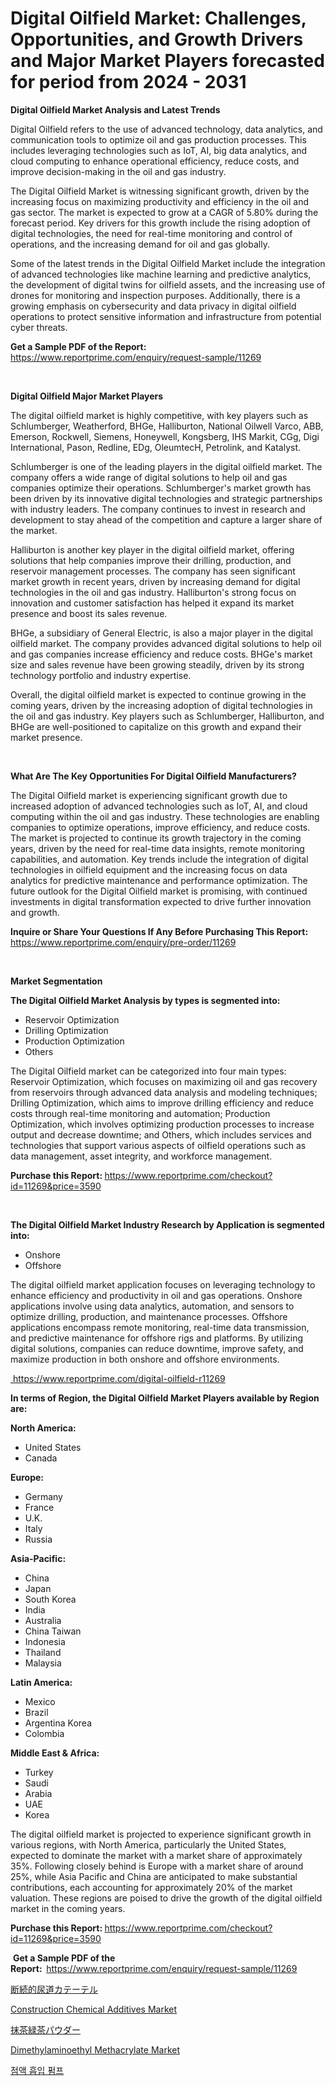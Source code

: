 <p><h1>Digital Oilfield Market: Challenges, Opportunities, and Growth Drivers and Major Market Players forecasted for period from 2024 - 2031</h1></p><p><strong>Digital Oilfield Market Analysis and Latest Trends</strong></p>
<p><p>Digital Oilfield refers to the use of advanced technology, data analytics, and communication tools to optimize oil and gas production processes. This includes leveraging technologies such as IoT, AI, big data analytics, and cloud computing to enhance operational efficiency, reduce costs, and improve decision-making in the oil and gas industry.</p><p>The Digital Oilfield Market is witnessing significant growth, driven by the increasing focus on maximizing productivity and efficiency in the oil and gas sector. The market is expected to grow at a CAGR of 5.80% during the forecast period. Key drivers for this growth include the rising adoption of digital technologies, the need for real-time monitoring and control of operations, and the increasing demand for oil and gas globally.</p><p>Some of the latest trends in the Digital Oilfield Market include the integration of advanced technologies like machine learning and predictive analytics, the development of digital twins for oilfield assets, and the increasing use of drones for monitoring and inspection purposes. Additionally, there is a growing emphasis on cybersecurity and data privacy in digital oilfield operations to protect sensitive information and infrastructure from potential cyber threats.</p></p>
<p><strong>Get a Sample PDF of the Report:&nbsp;</strong> <a href="https://www.reportprime.com/enquiry/request-sample/11269">https://www.reportprime.com/enquiry/request-sample/11269</a></p>
<p>&nbsp;</p>
<p><strong>Digital Oilfield Major Market Players</strong></p>
<p><p>The digital oilfield market is highly competitive, with key players such as Schlumberger, Weatherford, BHGe, Halliburton, National Oilwell Varco, ABB, Emerson, Rockwell, Siemens, Honeywell, Kongsberg, IHS Markit, CGg, Digi International, Pason, Redline, EDg, OleumtecH, Petrolink, and Katalyst.</p><p>Schlumberger is one of the leading players in the digital oilfield market. The company offers a wide range of digital solutions to help oil and gas companies optimize their operations. Schlumberger's market growth has been driven by its innovative digital technologies and strategic partnerships with industry leaders. The company continues to invest in research and development to stay ahead of the competition and capture a larger share of the market.</p><p>Halliburton is another key player in the digital oilfield market, offering solutions that help companies improve their drilling, production, and reservoir management processes. The company has seen significant market growth in recent years, driven by increasing demand for digital technologies in the oil and gas industry. Halliburton's strong focus on innovation and customer satisfaction has helped it expand its market presence and boost its sales revenue.</p><p>BHGe, a subsidiary of General Electric, is also a major player in the digital oilfield market. The company provides advanced digital solutions to help oil and gas companies increase efficiency and reduce costs. BHGe's market size and sales revenue have been growing steadily, driven by its strong technology portfolio and industry expertise.</p><p>Overall, the digital oilfield market is expected to continue growing in the coming years, driven by the increasing adoption of digital technologies in the oil and gas industry. Key players such as Schlumberger, Halliburton, and BHGe are well-positioned to capitalize on this growth and expand their market presence.</p></p>
<p>&nbsp;</p>
<p><strong>What Are The Key Opportunities For Digital Oilfield Manufacturers?</strong></p>
<p><p>The Digital Oilfield market is experiencing significant growth due to increased adoption of advanced technologies such as IoT, AI, and cloud computing within the oil and gas industry. These technologies are enabling companies to optimize operations, improve efficiency, and reduce costs. The market is projected to continue its growth trajectory in the coming years, driven by the need for real-time data insights, remote monitoring capabilities, and automation. Key trends include the integration of digital technologies in oilfield equipment and the increasing focus on data analytics for predictive maintenance and performance optimization. The future outlook for the Digital Oilfield market is promising, with continued investments in digital transformation expected to drive further innovation and growth.</p></p>
<p><strong>Inquire or Share Your Questions If Any Before Purchasing This Report:</strong> <a href="https://www.reportprime.com/enquiry/pre-order/11269">https://www.reportprime.com/enquiry/pre-order/11269</a></p>
<p>&nbsp;</p>
<p><strong>Market Segmentation</strong></p>
<p><strong>The Digital Oilfield Market Analysis by types is segmented into:</strong></p>
<p><ul><li>Reservoir Optimization</li><li>Drilling Optimization</li><li>Production Optimization</li><li>Others</li></ul></p>
<p><p>The Digital Oilfield market can be categorized into four main types: Reservoir Optimization, which focuses on maximizing oil and gas recovery from reservoirs through advanced data analysis and modeling techniques; Drilling Optimization, which aims to improve drilling efficiency and reduce costs through real-time monitoring and automation; Production Optimization, which involves optimizing production processes to increase output and decrease downtime; and Others, which includes services and technologies that support various aspects of oilfield operations such as data management, asset integrity, and workforce management.</p></p>
<p><strong>Purchase this Report:&nbsp;</strong><a href="https://www.reportprime.com/checkout?id=11269&price=3590">https://www.reportprime.com/checkout?id=11269&price=3590</a></p>
<p>&nbsp;</p>
<p><strong>The Digital Oilfield Market Industry Research by Application is segmented into:</strong></p>
<p><ul><li>Onshore</li><li>Offshore</li></ul></p>
<p><p>The digital oilfield market application focuses on leveraging technology to enhance efficiency and productivity in oil and gas operations. Onshore applications involve using data analytics, automation, and sensors to optimize drilling, production, and maintenance processes. Offshore applications encompass remote monitoring, real-time data transmission, and predictive maintenance for offshore rigs and platforms. By utilizing digital solutions, companies can reduce downtime, improve safety, and maximize production in both onshore and offshore environments.</p></p>
<p><a href="https://www.reportprime.com/digital-oilfield-r11269">&nbsp;https://www.reportprime.com/digital-oilfield-r11269</a></p>
<p><strong>In terms of Region, the Digital Oilfield Market Players available by Region are:</strong></p>
<p>
    <p> <strong> North America: </strong>
        <ul>
            <li>United States</li>
            <li>Canada</li>
        </ul>
        </p> 
    <p> <strong> Europe: </strong>
        <ul>
            <li>Germany</li>
            <li>France</li>
            <li>U.K.</li>
            <li>Italy</li>
            <li>Russia</li>
        </ul>
        </p> 
    <p> <strong> Asia-Pacific: </strong>
        <ul>
            <li>China</li>
            <li>Japan</li>
            <li>South Korea</li>
            <li>India</li>
            <li>Australia</li>
            <li>China Taiwan</li>
            <li>Indonesia</li>
            <li>Thailand</li>
            <li>Malaysia</li>
        </ul>
        </p> 
    <p> <strong> Latin America: </strong>
        <ul>
            <li>Mexico</li>
            <li>Brazil</li>
            <li>Argentina Korea</li>
            <li>Colombia</li>
        </ul>
        </p> 
    <p> <strong> Middle East & Africa: </strong>
        <ul>
            <li>Turkey</li>
            <li>Saudi</li>
            <li>Arabia</li>
            <li>UAE</li>
            <li>Korea</li>
        </ul>
    </p>
    </p>
<p><p>The digital oilfield market is projected to experience significant growth in various regions, with North America, particularly the United States, expected to dominate the market with a market share of approximately 35%. Following closely behind is Europe with a market share of around 25%, while Asia Pacific and China are anticipated to make substantial contributions, each accounting for approximately 20% of the market valuation. These regions are poised to drive the growth of the digital oilfield market in the coming years.</p></p>
<p><strong>Purchase this Report: </strong><a href="https://www.reportprime.com/checkout?id=11269&price=3590">https://www.reportprime.com/checkout?id=11269&price=3590</a></p>
<p>&nbsp;<strong>Get a Sample PDF of the Report:&nbsp;&nbsp;</strong><a href="https://www.reportprime.com/enquiry/request-sample/11269">https://www.reportprime.com/enquiry/request-sample/11269</a></p>
<p><strong></strong></p>
<p><p><a href="https://medium.com/@jackrichards5445/%E6%96%AD%E7%B6%9A%E6%80%A7%E3%81%AE%E5%B0%BF%E9%81%93%E3%82%AB%E3%83%86%E3%83%BC%E3%83%86%E3%83%AB%E5%B8%82%E5%A0%B4-%E3%82%BF%E3%82%A4%E3%83%97-%E3%82%A2%E3%83%97%E3%83%AA%E3%82%B1%E3%83%BC%E3%82%B7%E3%83%A7%E3%83%B3-%E5%9C%B0%E7%90%86%E3%81%AB%E3%82%88%E3%82%8B%E5%8C%85%E6%8B%AC%E7%9A%84%E8%A9%95%E4%BE%A1-cfece5b6f2d7">断続的尿道カテーテル</a></p><p><a href="https://www.linkedin.com/pulse/global-construction-chemical-additives-market-size-trends-insights-ksm9c?trackingId=6x%2FvtNTRPezHpG4YGqHL%2Fw%3D%3D">Construction Chemical Additives Market</a></p><p><a href="https://medium.com/@nayelibosco2023/2024%E5%B9%B4%E3%81%8B%E3%82%892031%E5%B9%B4%E3%81%AE%E6%9C%9F%E9%96%93%E3%81%AB%E4%BA%88%E6%B8%AC%E3%81%95%E3%82%8C%E3%82%8B%E6%8A%B9%E8%8C%B6%E3%81%AE%E5%B8%82%E5%A0%B4%E5%8B%95%E5%90%91%E3%81%A8%E5%B8%82%E5%A0%B4%E5%88%86%E6%9E%90-a1dde82ef409">抹茶緑茶パウダー</a></p><p><a href="https://www.linkedin.com/pulse/dimethylaminoethyl-methacrylate-market-centers-aspects-growth-cox7c?trackingId=%2BWY2afjS65SWoyH%2FZ5lC5A%3D%3D">Dimethylaminoethyl Methacrylate Market</a></p><p><a href="https://medium.com/@francescaove76856/%EC%A0%90%EC%95%A1-%ED%9D%A1%EC%9E%85-%ED%8E%8C%ED%94%84-%EC%8B%9C%EC%9E%A5-%EA%B7%9C%EB%AA%A8%EB%8A%94-%EC%84%B8%EA%B3%84-%EC%82%B0%EC%97%85%EC%97%90%EC%84%9C-%EC%B5%9C%EC%A0%81%EC%9D%98-%EB%A7%88%EC%BC%80%ED%8C%85-%EC%B1%84%EB%84%90%EC%9D%84-%EB%82%98%ED%83%80%EB%82%B8%EB%8B%A4-0ed447aaa297">점액 흡입 펌프</a></p></p>